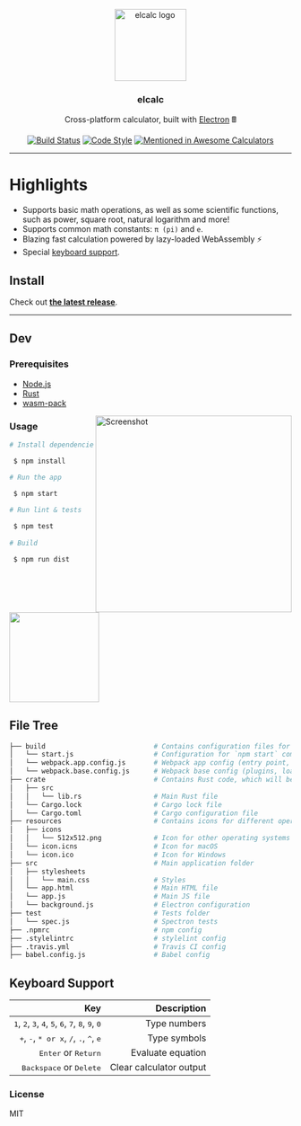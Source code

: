 <p align="center">
	<img src="https://raw.githubusercontent.com/elcalc/elcalc/master/logo.png" alt="elcalc logo" width="128">
</p>

<h3 align="center">elcalc</h3>
<p align="center">Cross-platform calculator, built with <a href="https://electronjs.org/">Electron</a> 🖩<p>
<p align="center">  
	<a href="https://travis-ci.org/elcalc/elcalc"><img src="https://travis-ci.org/elcalc/elcalc.svg?branch=master" alt="Build Status"></a>
	<a href="https://github.com/sindresorhus/xo"><img src="https://img.shields.io/badge/code_style-XO-5ed9c7.svg" alt="Code Style"></a>  
	<a href='https://github.com/sindresorhus/awesome-nodejs'><img src='https://awesome.re/mentioned-badge.svg' alt='Mentioned in Awesome Calculators'></a>
</p>

---

# Highlights

* Supports basic math operations, as well as some scientific functions, such as power, square root, natural logarithm and more!
* Supports common math constants: `π (pi)` and `e`.
* Blazing fast calculation powered by lazy-loaded WebAssembly :zap:
* Special [keyboard support](#keyboard-support).

## Install

Check out [**the latest release**](https://github.com/elcalc/elcalc/releases/latest).

---

## Dev

### Prerequisites

- [Node.js](https://nodejs.org/en/)
- [Rust](https://www.rust-lang.org/tools/install)
- [wasm-pack](https://rustwasm.github.io/wasm-pack/installer/)

<img src="https://imgur.com/ORQ3ZoX.png" alt="Screenshot" align="right" width="350"></a>

### Usage

``` bash
# Install dependencies

 $ npm install

# Run the app

 $ npm start
 
# Run lint & tests

 $ npm test
 
# Build 

 $ npm run dist
```
<a href="https://www.patreon.com/akepinski">
	<img src="https://c5.patreon.com/external/logo/become_a_patron_button@2x.png" width="160">
</a>

## File Tree

```bash
├── build                 			# Contains configuration files for Webpack etc.
│   └── start.js            		# Configuration for `npm start` command
│   └── webpack.app.config.js       # Webpack app config (entry point, output)
│   └── webpack.base.config.js      # Webpack base config (plugins, loaders)
├── crate                			# Contains Rust code, which will be compiled to WASM.
│   ├── src                			
│   │	└── lib.rs            		# Main Rust file
│   └── Cargo.lock     				# Cargo lock file
│   └── Cargo.toml      			# Cargo configuration file
├── resources                 		# Contains icons for different operating systems
│   ├── icons                			
│   │	└── 512x512.png             # Icon for other operating systems (like Linux)
│   └── icon.icns       			# Icon for macOS
│   └── icon.ico      				# Icon for Windows
├── src                				# Main application folder
│   ├── stylesheets                			
│   │	└── main.css             	# Styles
│   └── app.html          			# Main HTML file
│   └── app.js       				# Main JS file
│   └── background.js     			# Electron configuration
├── test                			# Tests folder
│   └── spec.js       				# Spectron tests
├── .npmrc                			# npm config
├── .stylelintrc          			# stylelint config
├── .travis.yml           			# Travis CI config
├── babel.config.js       			# Babel config
```

## Keyboard Support

| Key | Description |
| ------:| -----------:|
| <kbd>1</kbd>, <kbd>2</kbd>, <kbd>3</kbd>, <kbd>4</kbd>, <kbd>5</kbd>, <kbd>6</kbd>, <kbd>7</kbd>, <kbd>8</kbd>, <kbd>9</kbd>, <kbd>0</kbd> | Type numbers |
| <kbd>+</kbd>, <kbd>-</kbd>, <kbd>* or x</kbd>, <kbd>/</kbd>, <kbd>.</kbd>, <kbd>^</kbd>, <kbd>e</kbd>   | Type symbols |
| <kbd>Enter</kbd> or <kbd>Return</kbd> | Evaluate equation |
| <kbd>Backspace</kbd> or <kbd>Delete</kbd> | Clear calculator output |

### License

MIT
